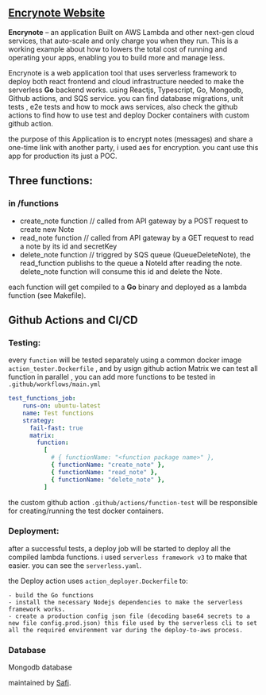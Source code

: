 ## [Encrynote Website](https://encrynote.safidev.de) 

**Encrynote** – an application Built on AWS Lambda and other next-gen cloud services, that auto-scale and only charge you when they run. This is a working example about how to lowers the total cost of running and operating your apps, enabling you to build more and manage less.

Encrynote is a web application tool that uses serverless framework to deploy both react frontend and cloud infrastructure needed to make the serverless **Go** backend works. using Reactjs, Typescript, Go, Mongodb, Github actions, and SQS service.
you can find database migrations, unit tests , e2e tests and how to mock aws services, also check the github actions to find how to use test and deploy Docker containers with custom github action.

the purpose of this Application is to encrypt notes (messages) and share a one-time link with another party, i used aes for encryption. you cant use this app for production its just a POC.

## Three functions:
### in /functions
- create_note function // called from API gateway by a POST request to create new Note
- read_note function // called from API gateway by a GET request to read a note by its id and secretKey
- delete_note function // triggred by SQS queue (QueueDeleteNote), the read_function publishs to the queue a NoteId after reading the note. delete_note function will consume this id and delete the Note.

each function will get compiled to a **Go** binary and deployed as a lambda function (see Makefile).



## Github Actions and CI/CD

### Testing:

every `function` will be tested separately using a common docker image `action_tester.Dockerfile` , and by usign github action Matrix we can test all function in parallel ,
you can add more functions to be tested in `.github/workflows/main.yml` 

``` yaml
test_functions_job:
    runs-on: ubuntu-latest
    name: Test functions
    strategy:
      fail-fast: true
      matrix:
        function:
          [
            # { functionName: "<function package name>" },
            { functionName: "create_note" },
            { functionName: "read_note" },
            { functionName: "delete_note" },
          ]
```

the custom github action `.github/actions/function-test` will be responsible for creating/running the test docker containers.

### Deployment:

after a successful tests, a deploy job will be started to deploy all the compiled lambda functions. i used `serverless framework v3` to make that easier. you can see the `serverless.yaml`.

the Deploy action uses `action_deployer.Dockerfile` to:

    - build the Go functions
    - install the necessary Nodejs dependencies to make the serverless framework works.
    - create a production config json file (decoding base64 secrets to a new file config.prod.json) this file used by the serverless cli to set all the required envirenment var during the deploy-to-aws process.

### Database
Mongodb database

maintained by [Safi](https://dz.linkedin.com/in/safi-eddine-bouhentala).